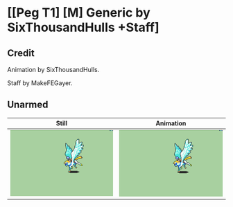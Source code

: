 # [\[Peg T1\] \[M\] Generic by SixThousandHulls +Staff]

## Credit

Animation by SixThousandHulls.

Staff by MakeFEGayer.
	
## Unarmed

| Still | Animation |
| :---: | :-------: |
| ![Unarmed still](./Unarmed_000.png) | ![Unarmed animation](./Unarmed.gif) |
